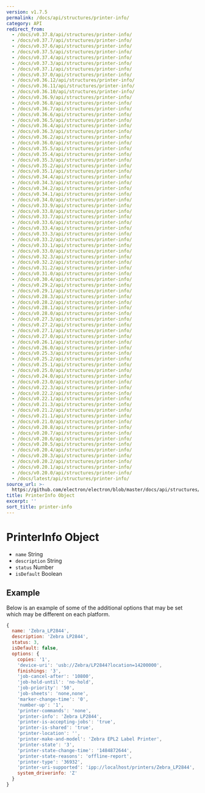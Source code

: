 ```yaml
---
version: v1.7.5
permalink: /docs/api/structures/printer-info/
category: API
redirect_from:
  - /docs/v0.37.8/api/structures/printer-info/
  - /docs/v0.37.7/api/structures/printer-info/
  - /docs/v0.37.6/api/structures/printer-info/
  - /docs/v0.37.5/api/structures/printer-info/
  - /docs/v0.37.4/api/structures/printer-info/
  - /docs/v0.37.3/api/structures/printer-info/
  - /docs/v0.37.1/api/structures/printer-info/
  - /docs/v0.37.0/api/structures/printer-info/
  - /docs/v0.36.12/api/structures/printer-info/
  - /docs/v0.36.11/api/structures/printer-info/
  - /docs/v0.36.10/api/structures/printer-info/
  - /docs/v0.36.9/api/structures/printer-info/
  - /docs/v0.36.8/api/structures/printer-info/
  - /docs/v0.36.7/api/structures/printer-info/
  - /docs/v0.36.6/api/structures/printer-info/
  - /docs/v0.36.5/api/structures/printer-info/
  - /docs/v0.36.4/api/structures/printer-info/
  - /docs/v0.36.3/api/structures/printer-info/
  - /docs/v0.36.2/api/structures/printer-info/
  - /docs/v0.36.0/api/structures/printer-info/
  - /docs/v0.35.5/api/structures/printer-info/
  - /docs/v0.35.4/api/structures/printer-info/
  - /docs/v0.35.3/api/structures/printer-info/
  - /docs/v0.35.2/api/structures/printer-info/
  - /docs/v0.35.1/api/structures/printer-info/
  - /docs/v0.34.4/api/structures/printer-info/
  - /docs/v0.34.3/api/structures/printer-info/
  - /docs/v0.34.2/api/structures/printer-info/
  - /docs/v0.34.1/api/structures/printer-info/
  - /docs/v0.34.0/api/structures/printer-info/
  - /docs/v0.33.9/api/structures/printer-info/
  - /docs/v0.33.8/api/structures/printer-info/
  - /docs/v0.33.7/api/structures/printer-info/
  - /docs/v0.33.6/api/structures/printer-info/
  - /docs/v0.33.4/api/structures/printer-info/
  - /docs/v0.33.3/api/structures/printer-info/
  - /docs/v0.33.2/api/structures/printer-info/
  - /docs/v0.33.1/api/structures/printer-info/
  - /docs/v0.33.0/api/structures/printer-info/
  - /docs/v0.32.3/api/structures/printer-info/
  - /docs/v0.32.2/api/structures/printer-info/
  - /docs/v0.31.2/api/structures/printer-info/
  - /docs/v0.31.0/api/structures/printer-info/
  - /docs/v0.30.4/api/structures/printer-info/
  - /docs/v0.29.2/api/structures/printer-info/
  - /docs/v0.29.1/api/structures/printer-info/
  - /docs/v0.28.3/api/structures/printer-info/
  - /docs/v0.28.2/api/structures/printer-info/
  - /docs/v0.28.1/api/structures/printer-info/
  - /docs/v0.28.0/api/structures/printer-info/
  - /docs/v0.27.3/api/structures/printer-info/
  - /docs/v0.27.2/api/structures/printer-info/
  - /docs/v0.27.1/api/structures/printer-info/
  - /docs/v0.27.0/api/structures/printer-info/
  - /docs/v0.26.1/api/structures/printer-info/
  - /docs/v0.26.0/api/structures/printer-info/
  - /docs/v0.25.3/api/structures/printer-info/
  - /docs/v0.25.2/api/structures/printer-info/
  - /docs/v0.25.1/api/structures/printer-info/
  - /docs/v0.25.0/api/structures/printer-info/
  - /docs/v0.24.0/api/structures/printer-info/
  - /docs/v0.23.0/api/structures/printer-info/
  - /docs/v0.22.3/api/structures/printer-info/
  - /docs/v0.22.2/api/structures/printer-info/
  - /docs/v0.22.1/api/structures/printer-info/
  - /docs/v0.21.3/api/structures/printer-info/
  - /docs/v0.21.2/api/structures/printer-info/
  - /docs/v0.21.1/api/structures/printer-info/
  - /docs/v0.21.0/api/structures/printer-info/
  - /docs/v0.20.8/api/structures/printer-info/
  - /docs/v0.20.7/api/structures/printer-info/
  - /docs/v0.20.6/api/structures/printer-info/
  - /docs/v0.20.5/api/structures/printer-info/
  - /docs/v0.20.4/api/structures/printer-info/
  - /docs/v0.20.3/api/structures/printer-info/
  - /docs/v0.20.2/api/structures/printer-info/
  - /docs/v0.20.1/api/structures/printer-info/
  - /docs/v0.20.0/api/structures/printer-info/
  - /docs/latest/api/structures/printer-info/
source_url: >-
  https://github.com/electron/electron/blob/master/docs/api/structures/printer-info.md
title: PrinterInfo Object
excerpt: ''
sort_title: printer-info
---
```




<!--


                                      ::::
                                    :o+//+o:
                                    +o    oo-
                                    :o+//oo/+o/
                                      -::-   -oo:
                                               /s/
                      -::::::::-                :s/  :::--
                  :+oo+////////+:        -:/+oo/ :s:-///++oo+:
                /o+:                -/+oo+/:-     +o-      -:+o:
               /s:              -:+o+/:           -o+         :s/
              -s/            -/oo/:                /s-         +s-
              -s/         -/oo/-                   -s/         /s-
               oo       :+o/-                       oo         oo
               -s/    :oo/                          /s-       /s-
                :s/ :oo:              -::-          /s-      /s:
                  -+o/               /ssss/         :s:    -+o-
                 :o+--               /ssss/         :s:   :o+-
                :s/  +o:              -::-          /s-   --
               -s/    :+o/-                         /s-
               oo       -+o+-                       oo
              -s/         -/oo/-                   -s/
             -+soo+:         -/oo/:                /s-      /oooo+-
             o+   :s:           -:+o+/:-          -o+      /s:  -oo
             oo:--/s:       ::      -:+oo+/:-     -/-      /s/--:o+
              :+++/-        :s:          -:/+ooo++//////++oo//+o+:
                             /s:                --::::::--
                              /s/              /s-
                               :oo:          :oo:
                                 /oo/-    -/oo/
                                   -/+oooo+/-





                   _______  _______  _______  _______  __
                  |       ||       ||       ||       ||  |
                  |  _____||_     _||   _   ||    _  ||  |
                  | |_____   |   |  |  | |  ||   |_| ||  |
                  |_____  |  |   |  |  |_|  ||    ___||__|
                   _____| |  |   |  |       ||   |     __
                  |_______|  |___|  |_______||___|    |__|


    This file is generated automatically, so it should not be edited.

    To make changes, head over to the electron/electron repository:

    https://github.com/electron/electron/blob/master/docs/api/structures/printer-info.md

    Thanks!

-->
# PrinterInfo Object

*   `name` String
*   `description` String
*   `status` Number
*   `isDefault` Boolean

## Example

Below is an example of some of the additional options that may be set which may be different on each platform.

```javascript
{
  name: 'Zebra_LP2844',
  description: 'Zebra LP2844',
  status: 3,
  isDefault: false,
  options: {
    copies: '1',
    'device-uri': 'usb://Zebra/LP2844?location=14200000',
    finishings: '3',
    'job-cancel-after': '10800',
    'job-hold-until': 'no-hold',
    'job-priority': '50',
    'job-sheets': 'none,none',
    'marker-change-time': '0',
    'number-up': '1',
    'printer-commands': 'none',
    'printer-info': 'Zebra LP2844',
    'printer-is-accepting-jobs': 'true',
    'printer-is-shared': 'true',
    'printer-location': '',
    'printer-make-and-model': 'Zebra EPL2 Label Printer',
    'printer-state': '3',
    'printer-state-change-time': '1484872644',
    'printer-state-reasons': 'offline-report',
    'printer-type': '36932',
    'printer-uri-supported': 'ipp://localhost/printers/Zebra_LP2844',
    system_driverinfo: 'Z'
  }
}
```
